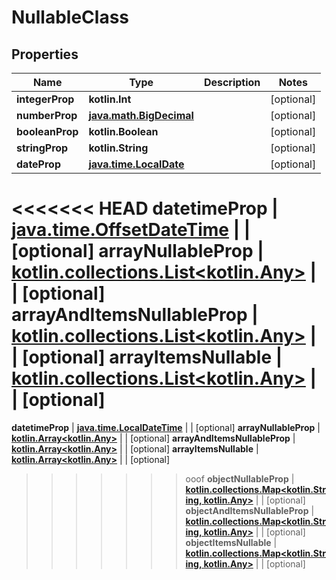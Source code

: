 
# NullableClass

## Properties
Name | Type | Description | Notes
------------ | ------------- | ------------- | -------------
**integerProp** | **kotlin.Int** |  |  [optional]
**numberProp** | [**java.math.BigDecimal**](java.math.BigDecimal.md) |  |  [optional]
**booleanProp** | **kotlin.Boolean** |  |  [optional]
**stringProp** | **kotlin.String** |  |  [optional]
**dateProp** | [**java.time.LocalDate**](java.time.LocalDate.md) |  |  [optional]
<<<<<<< HEAD
**datetimeProp** | [**java.time.OffsetDateTime**](java.time.OffsetDateTime.md) |  |  [optional]
**arrayNullableProp** | [**kotlin.collections.List&lt;kotlin.Any&gt;**](kotlin.Any.md) |  |  [optional]
**arrayAndItemsNullableProp** | [**kotlin.collections.List&lt;kotlin.Any&gt;**](kotlin.Any.md) |  |  [optional]
**arrayItemsNullable** | [**kotlin.collections.List&lt;kotlin.Any&gt;**](kotlin.Any.md) |  |  [optional]
=======
**datetimeProp** | [**java.time.LocalDateTime**](java.time.LocalDateTime.md) |  |  [optional]
**arrayNullableProp** | [**kotlin.Array&lt;kotlin.Any&gt;**](kotlin.Any.md) |  |  [optional]
**arrayAndItemsNullableProp** | [**kotlin.Array&lt;kotlin.Any&gt;**](kotlin.Any.md) |  |  [optional]
**arrayItemsNullable** | [**kotlin.Array&lt;kotlin.Any&gt;**](kotlin.Any.md) |  |  [optional]
>>>>>>> ooof
**objectNullableProp** | [**kotlin.collections.Map&lt;kotlin.String, kotlin.Any&gt;**](kotlin.Any.md) |  |  [optional]
**objectAndItemsNullableProp** | [**kotlin.collections.Map&lt;kotlin.String, kotlin.Any&gt;**](kotlin.Any.md) |  |  [optional]
**objectItemsNullable** | [**kotlin.collections.Map&lt;kotlin.String, kotlin.Any&gt;**](kotlin.Any.md) |  |  [optional]



